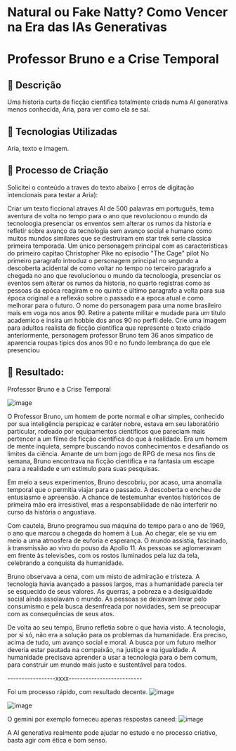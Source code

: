 # Natural ou Fake Natty? Como Vencer na Era das IAs Generativas

# Professor Bruno e a Crise Temporal 

## 📒 Descrição
Uma historia curta de ficção cientifica totalmente criada numa AI generativa menos conhecida, Aria, para ver como ela se sai. 

## 🤖 Tecnologias Utilizadas
Aria, texto e imagem.

## 🧐 Processo de Criação
Solicitei o conteúdo a traves do texto abaixo ( erros de digitação intencionais para testar a Aria):

Criar um texto ficcional atraves AI de 500 palavras em português, tema aventura de volta no tempo para o ano que revolucionou o mundo da tecnoloogia presenciar os enventos sem alterar os rumos da historia e refletir sobre avanço da tecnologia sem avanço social e humano como muitos mundos similares que se destruiram em star trek serie classica primeira temporada. Um único personagem principal com as caracteristicas do primeiro capitao Christopher Pike no episodio  "The Cage" pilot  No primeiro paragrafo  introduz o personagem principal no segundo a descoberta acidental de como voltar no tempo no terceiro paragrafo a chegada  no ano que revolucionou o mundo da tecnoloogia, presenciar os eventos sem alterar os rumos da historia, no quarto registras como as pessoas da epóca reagiram  e no quinto e último paragrafo a volta para sua época original e a reflexão sobre o passado e a epoca atual e como melhorar para o futuro.
O nome do personagem para uma nome brasileiro mais em voga nos anos 90.
Retire a patente militar e mudade para um titulo academico e insira um hobbie dos anos 90 no perfil dele.
Crie uma Imagem para adultos realista de ficção cientifica que represente o texto criado anteriormente, personagem professor Bruno tem 36 anos simpatico de aparencia roupas tipics dos anos 90 e no fundo lembrança do que ele presenciou

## 🚀 Resultado:
Professor Bruno e a Crise Temporal 

![image](https://github.com/user-attachments/assets/86976112-0f77-424f-9690-354ac5e58aae)


O Professor Bruno, um homem de porte normal e olhar simples, conhecido por sua inteligência perspicaz e caráter nobre, estava em seu laboratório particular, rodeado por equipamentos científicos que pareciam mais pertencer a um filme de ficção científica do que à realidade. Era um homem de mente inquieta, sempre buscando novos conhecimentos e desafiando os limites da ciência. Amante de um bom jogo de RPG de mesa nos fins de semana, Bruno encontrava na ficção científica e na fantasia um escape para a realidade e um estímulo para suas pesquisas.

Em meio a seus experimentos, Bruno descobriu, por acaso, uma anomalia temporal que o permitia viajar para o passado. A descoberta o encheu de entusiasmo e apreensão. A chance de testemunhar eventos históricos de primeira mão era irresistível, mas a responsabilidade de não interferir no curso da história o angustiava.

Com cautela, Bruno programou sua máquina do tempo para o ano de 1969, o ano que marcou a chegada do homem à Lua. Ao chegar, ele se viu em meio a uma atmosfera de euforia e esperança. O mundo assistia, fascinado, à transmissão ao vivo do pouso da Apollo 11. As pessoas se aglomeravam em frente às televisões, com os rostos iluminados pela luz da tela, celebrando a conquista da humanidade.

Bruno observava a cena, com um misto de admiração e tristeza. A tecnologia havia avançado a passos largos, mas a humanidade parecia ter se esquecido de seus valores. As guerras, a pobreza e a desigualdade social ainda assolavam o mundo. As pessoas se deixavam levar pelo consumismo e pela busca desenfreada por novidades, sem se preocupar com as consequências de seus atos.

De volta ao seu tempo, Bruno refletia sobre o que havia visto. A tecnologia, por si só, não era a solução para os problemas da humanidade. Era preciso, acima de tudo, um avanço social e moral. A busca por um futuro melhor deveria estar pautada na compaixão, na justiça e na igualdade. A humanidade precisava aprender a usar a tecnologia para o bem comum, para construir um mundo mais justo e sustentável para todos. 

-----------------xxxx--------------------------

Foi um processo rápido, com resultado decente.
![image](https://github.com/user-attachments/assets/16ceb7ed-579c-43dc-b021-b69ca2daed97)


![image](https://github.com/user-attachments/assets/31a870ed-aa16-43cd-9663-0a66cfceb89b)


O gemini por exemplo forneceu apenas respostas caneed:
![image](https://github.com/user-attachments/assets/2cd757ea-3cc2-418d-a582-3700565878d4)

A AI generativa realmente pode ajudar no estudo e no processo criativo, basta agir com ética e bom senso.
